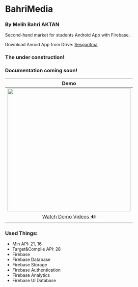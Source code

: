 # BahriMedia

### By Melih Bahri AKTAN

Second-hand market for students Android App with Firebase.

Download Anroid App from Drive: [Sesgoritma](https://"")

### The under construction!
### Documentation coming soon!

|Demo|
|:-:|
|<img src="Assets/Demo Gif.gif" height="400">|
|[Watch Demo Videos &#128266; ](https://github.com/melihbahri/BahriMedia/blob/master/screenshots/Screenshot_2019-07-13-12-15-11.png)|

### Used Things:
- Min API: 21, 16
- Target&Compile API: 28
- Firebase
- Firebase Database
- Firebase Storage
- Firebase Authentication
- Firebase Analytics
- Firebase UI Database
